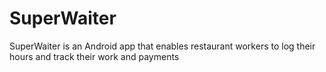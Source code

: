 # SuperWaiter
SuperWaiter is an Android app that enables restaurant workers to log their hours and track their work and payments
